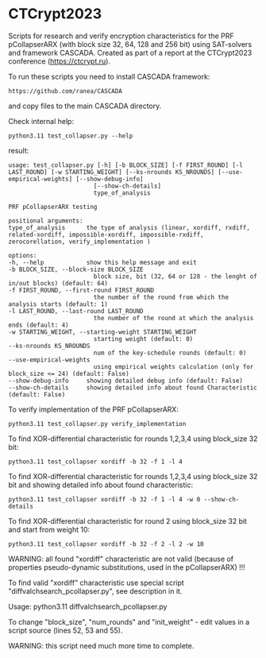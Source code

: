 # CTCrypt2023
Scripts for research and verify encryption characteristics for the PRF pCollapserARX (with block size 32, 64, 128 and 256 bit) using SAT-solvers and framework CASCADA.
Сreated as part of a report at the CTCrypt2023 conference (https://ctcrypt.ru).

To run these scripts you need to install CASCADA framework:

    https://github.com/ranea/CASCADA

and copy files to the main CASCADA directory.    
    
Check internal help:

    python3.11 test_collapser.py --help

result:    
    
    usage: test_collapser.py [-h] [-b BLOCK_SIZE] [-f FIRST_ROUND] [-l LAST_ROUND] [-w STARTING_WEIGHT] [--ks-nrounds KS_NROUNDS] [--use-empirical-weights] [--show-debug-info]
                            [--show-ch-details]
                            type_of_analysis

    PRF pCollapserARX testing

    positional arguments:
    type_of_analysis      the type of analysis (linear, xordiff, rxdiff, related-xordiff, impossible-xordiff, impossible-rxdiff, zerocorellation, verify_implementation )

    options:
    -h, --help            show this help message and exit
    -b BLOCK_SIZE, --block-size BLOCK_SIZE
                            block size, bit (32, 64 or 128 - the lenght of in/out blocks) (default: 64)
    -f FIRST_ROUND, --first-round FIRST_ROUND
                            the number of the round from which the analysis starts (default: 1)
    -l LAST_ROUND, --last-round LAST_ROUND
                            the number of the round at which the analysis ends (default: 4)
    -w STARTING_WEIGHT, --starting-weight STARTING_WEIGHT
                            starting weight (default: 0)
    --ks-nrounds KS_NROUNDS
                            num of the key-schedule rounds (default: 0)
    --use-empirical-weights
                            using empirical weights calculation (only for block_size <= 24) (default: False)
    --show-debug-info     showing detailed debug info (default: False)
    --show-ch-details     showing detailed info about found Characteristic (default: False)

To verify implementation of the PRF pCollapserARX:

    python3.11 test_collapser.py verify_implementation
  
To find XOR-differential characteristic for rounds 1,2,3,4 using block_size 32 bit:
    
    python3.11 test_collapser xordiff -b 32 -f 1 -l 4

To find XOR-differential characteristic for rounds 1,2,3,4 using block_size 32 bit and showing detailed info about found characteristic:    
    
    python3.11 test_collapser xordiff -b 32 -f 1 -l 4 -w 0 --show-ch-details

To find XOR-differential characteristic for round 2 using block_size 32 bit and start from weight 10:
    
    python3.11 test_collapser xordiff -b 32 -f 2 -l 2 -w 10
    
WARNING: all found "xordiff" characteristic are not valid (because of properties pseudo-dynamic substitutions, used in the pCollapserARX) !!!

To find valid "xordiff" characteristic use special script "diffvalchsearch_pcollapser.py", see description in it. 

Usage:
    python3.11 diffvalchsearch_pcollapser.py
    
To change "block_size", "num_rounds" and "init_weight" - edit values in a script source (lines 52, 53 and 55).    

WARNING: this script need much more time to complete.

